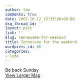 ```yaml
---
author: tim
comments: true
date: 2007-10-12 19:33:00+00:00
dsq_thread_id: ''
layout: post
link: ''
slug: tennessee-for-weekend
title: Tennessee for the weekend
wordpress_id: 86
categories:
- Code
---
```


Be back Sunday  
[View Larger Map](http://maps.google.com/maps?f=q&hl=en&geocode=&time=&date=&ttype=&q=tennessee&ie=UTF8&ll=37.857507,-84.902344&spn=11.960026,20.566406&z=6&iwloc=addr&om=1&source=embed)

